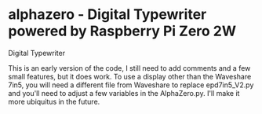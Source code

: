 # alphazero - Digital Typewriter powered by Raspberry Pi Zero 2W
Digital Typewriter

This is an early version of the code, I still need to add comments and a few small features, but it does work.  To use a display other than the Waveshare 7in5, you will need a different file from Waveshare to replace epd7in5_V2.py and you'll need to adjust a few variables in the AlphaZero.py.  I'll make it more ubiquitus in the future.
